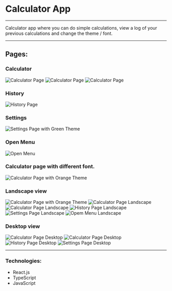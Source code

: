 # Calculator App
---

Calculator app where you can do simple calculations, view a log of your previous calculations and change the theme / font.

---
## Pages:
### Calculator
![Calculator Page](public/imgs/readme/calculator_01.jpg)
![Calculator Page](public/imgs/readme/calculator_02.jpg)
![Calculator Page](public/imgs/readme/calculator_03.jpg)
### History
![History Page](public/imgs/readme/calculator_04.jpg)
### Settings
![Settings Page with Green Theme](public/imgs/readme/calculator_05.jpg)
### Open Menu
![Open Menu](public/imgs/readme/calculator_07.jpg)

### Calculator page with different font.
![Calculator Page with Orange Theme](public/imgs/readme/calculator_06.jpg)

### Landscape view
![Calculator Page with Orange Theme](public/imgs/readme/calculator_06.jpg)
![Calculator Page Landscape](public/imgs/readme/landscapeView/calculatorL_01.jpg)
![Calculator Page Landscape](public/imgs/readme/landscapeView/calculatorL_02.jpg)
![History Page Landscape](public/imgs/readme/landscapeView/calculatorL_03.jpg)
![Settings Page Landscape](public/imgs/readme/landscapeView/calculatorL_04.jpg)
![Opem Menu Landscape](public/imgs/readme/landscapeView/calculatorL_05.jpg)

### Desktop view
![Calculator Page Desktop](public/imgs/readme/desktop/calculatorD_01.jpg)
![Calculator Page Desktop](public/imgs/readme/desktop/calculatorD_02.jpg)
![History Page Desktop](public/imgs/readme/desktop/calculatorD_03.jpg)
![Settings Page Desktop](public/imgs/readme/desktop/calculatorD_04.jpg)

---
### Technologies:
- React.js
- TypeScript
- JavaScript